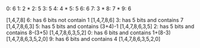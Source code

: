 0: 6
1: 2 *
2: 5
3: 5
4: 4 *
5: 5
6: 6
7: 3 *
8: 7 *
9: 6

[1,4,7,8]
6: has 6 bits not contain 1 [1,4,7,8,6]
3: has 5 bits and contains 7 [1,4,7,8,6,3]
5: has 5 bits and contains (3+4)-1 [1,4,7,8,6,3,5]
2: has 5 bits and contains 8-(3+5) [1,4,7,8,6,3,5,2]
0: has 6 bits and contains 1+(8-3) [1,4,7,8,6,3,5,2,0]
9: has 6 bits and contains 4 [1,4,7,8,6,3,5,2,0]
